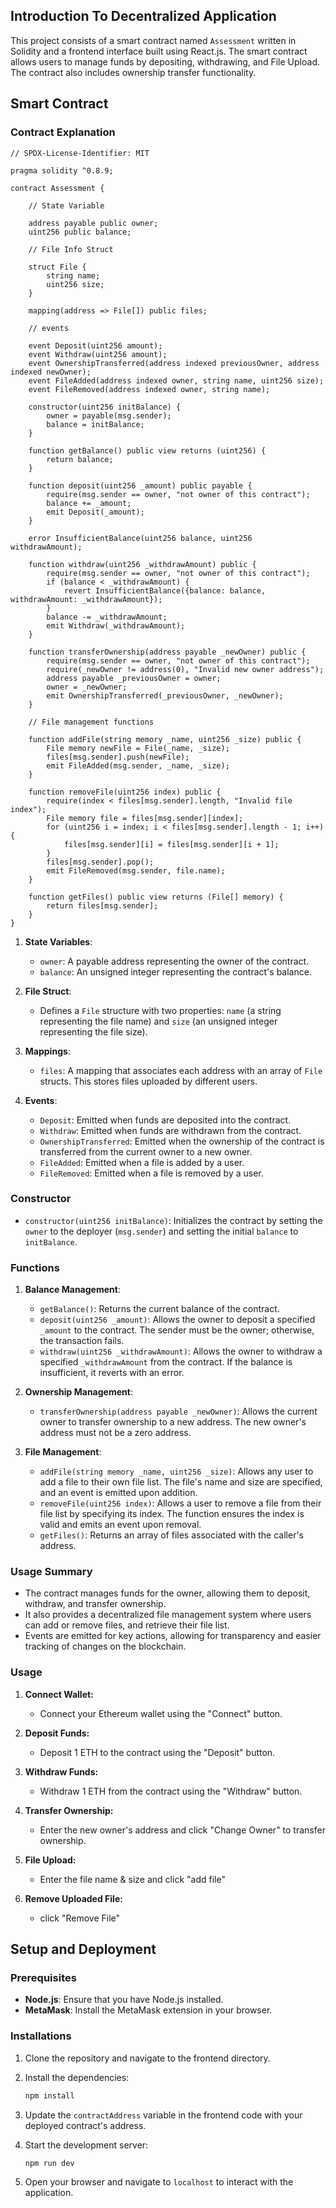 ## Introduction To Decentralized Application 

This project consists of a smart contract named `Assessment` written in Solidity and a frontend interface built using React.js. The smart contract allows users to manage funds by depositing, withdrawing, and File Upload. The contract also includes ownership transfer functionality.

## Smart Contract

### Contract Explanation

```solidity
// SPDX-License-Identifier: MIT

pragma solidity ^0.8.9;

contract Assessment {

    // State Variable

    address payable public owner;
    uint256 public balance;

    // File Info Struct

    struct File {
        string name;
        uint256 size;
    }
    
    mapping(address => File[]) public files;
    
    // events 
    
    event Deposit(uint256 amount);
    event Withdraw(uint256 amount);
    event OwnershipTransferred(address indexed previousOwner, address indexed newOwner);
    event FileAdded(address indexed owner, string name, uint256 size);
    event FileRemoved(address indexed owner, string name);

    constructor(uint256 initBalance) {
        owner = payable(msg.sender);
        balance = initBalance;
    }

    function getBalance() public view returns (uint256) {
        return balance;
    }

    function deposit(uint256 _amount) public payable {
        require(msg.sender == owner, "not owner of this contract");
        balance += _amount;
        emit Deposit(_amount);
    }

    error InsufficientBalance(uint256 balance, uint256 withdrawAmount);

    function withdraw(uint256 _withdrawAmount) public {
        require(msg.sender == owner, "not owner of this contract");
        if (balance < _withdrawAmount) {
            revert InsufficientBalance({balance: balance, withdrawAmount: _withdrawAmount});
        }
        balance -= _withdrawAmount;
        emit Withdraw(_withdrawAmount);
    }

    function transferOwnership(address payable _newOwner) public {
        require(msg.sender == owner, "not owner of this contract");
        require(_newOwner != address(0), "Invalid new owner address");
        address payable _previousOwner = owner;
        owner = _newOwner;
        emit OwnershipTransferred(_previousOwner, _newOwner);
    }

    // File management functions

    function addFile(string memory _name, uint256 _size) public {
        File memory newFile = File(_name, _size);
        files[msg.sender].push(newFile);
        emit FileAdded(msg.sender, _name, _size);
    }

    function removeFile(uint256 index) public {
        require(index < files[msg.sender].length, "Invalid file index");
        File memory file = files[msg.sender][index];
        for (uint256 i = index; i < files[msg.sender].length - 1; i++) {
            files[msg.sender][i] = files[msg.sender][i + 1];
        }
        files[msg.sender].pop();
        emit FileRemoved(msg.sender, file.name);
    }

    function getFiles() public view returns (File[] memory) {
        return files[msg.sender];
    }
}
```
1. **State Variables**:
   - `owner`: A payable address representing the owner of the contract.
   - `balance`: An unsigned integer representing the contract's balance.

2. **File Struct**:
   - Defines a `File` structure with two properties: `name` (a string representing the file name) and `size` (an unsigned integer representing the file size).

3. **Mappings**:
   - `files`: A mapping that associates each address with an array of `File` structs. This stores files uploaded by different users.

4. **Events**:
   - `Deposit`: Emitted when funds are deposited into the contract.
   - `Withdraw`: Emitted when funds are withdrawn from the contract.
   - `OwnershipTransferred`: Emitted when the ownership of the contract is transferred from the current owner to a new owner.
   - `FileAdded`: Emitted when a file is added by a user.
   - `FileRemoved`: Emitted when a file is removed by a user.

### Constructor

- `constructor(uint256 initBalance)`: Initializes the contract by setting the `owner` to the deployer (`msg.sender`) and setting the initial `balance` to `initBalance`.

### Functions

1. **Balance Management**:
   - `getBalance()`: Returns the current balance of the contract.
   - `deposit(uint256 _amount)`: Allows the owner to deposit a specified `_amount` to the contract. The sender must be the owner; otherwise, the transaction fails.
   - `withdraw(uint256 _withdrawAmount)`: Allows the owner to withdraw a specified `_withdrawAmount` from the contract. If the balance is insufficient, it reverts with an error.

2. **Ownership Management**:
   - `transferOwnership(address payable _newOwner)`: Allows the current owner to transfer ownership to a new address. The new owner's address must not be a zero address.

3. **File Management**:
   - `addFile(string memory _name, uint256 _size)`: Allows any user to add a file to their own file list. The file's name and size are specified, and an event is emitted upon addition.
   - `removeFile(uint256 index)`: Allows a user to remove a file from their file list by specifying its index. The function ensures the index is valid and emits an event upon removal.
   - `getFiles()`: Returns an array of files associated with the caller's address.

### Usage Summary

- The contract manages funds for the owner, allowing them to deposit, withdraw, and transfer ownership.
- It also provides a decentralized file management system where users can add or remove files, and retrieve their file list.
- Events are emitted for key actions, allowing for transparency and easier tracking of changes on the blockchain.
  
### Usage

1. **Connect Wallet:**
   - Connect your Ethereum wallet using the "Connect" button.
   
2. **Deposit Funds:**
   - Deposit 1 ETH to the contract using the "Deposit" button.

3. **Withdraw Funds:**
   - Withdraw 1 ETH from the contract using the "Withdraw" button.

4. **Transfer Ownership:**
   - Enter the new owner's address and click "Change Owner" to transfer ownership.

5. **File Upload:**
   - Enter the file name & size and click "add file"

6. **Remove Uploaded File:**
   - click "Remove File"


## Setup and Deployment

### Prerequisites

- **Node.js**: Ensure that you have Node.js installed.
- **MetaMask**: Install the MetaMask extension in your browser.

### Installations

1. Clone the repository and navigate to the frontend directory.
2. Install the dependencies:

   ```bash
   npm install
   ```

3. Update the `contractAddress` variable in the frontend code with your deployed contract's address.
4. Start the development server:

   ```bash
   npm run dev
   ```

5. Open your browser and navigate to `localhost` to interact with the application.
